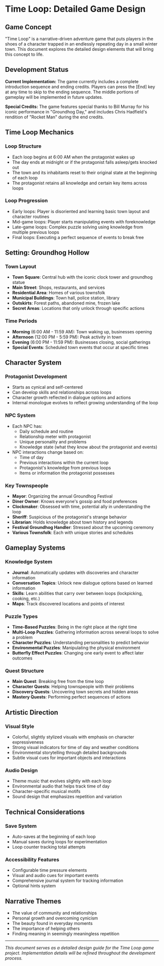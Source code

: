# Time Loop: Detailed Game Design

## Game Concept
"Time Loop" is a narrative-driven adventure game that puts players in the shoes of a character trapped in an endlessly repeating day in a small winter town. This document explores the detailed design elements that will bring this concept to life.

## Development Status
**Current Implementation:** The game currently includes a complete introduction sequence and ending credits. Players can press the [End] key at any time to skip to the ending sequence. The middle portions of gameplay will be implemented in future updates.

**Special Credits:** The game features special thanks to Bill Murray for his iconic performance in "Groundhog Day," and includes Chris Hadfield's rendition of "Rocket Man" during the end credits.

## Time Loop Mechanics

### Loop Structure
- Each loop begins at 6:00 AM when the protagonist wakes up
- The day ends at midnight or if the protagonist falls asleep/gets knocked out
- The town and its inhabitants reset to their original state at the beginning of each loop
- The protagonist retains all knowledge and certain key items across loops

### Loop Progression
- Early loops: Player is disoriented and learning basic town layout and character routines
- Mid-game loops: Player starts manipulating events with foreknowledge
- Late-game loops: Complex puzzle solving using knowledge from multiple previous loops
- Final loops: Executing a perfect sequence of events to break free

## Setting: Groundhog Hollow

### Town Layout
- **Town Square**: Central hub with the iconic clock tower and groundhog statue
- **Main Street**: Shops, restaurants, and services
- **Residential Area**: Homes of various townsfolk
- **Municipal Buildings**: Town hall, police station, library
- **Outskirts**: Forest paths, abandoned mine, frozen lake
- **Secret Areas**: Locations that only unlock through specific actions

### Time Periods
- **Morning** (6:00 AM - 11:59 AM): Town waking up, businesses opening
- **Afternoon** (12:00 PM - 5:59 PM): Peak activity in town
- **Evening** (6:00 PM - 11:59 PM): Businesses closing, social gatherings
- **Special Events**: Scheduled town events that occur at specific times

## Character System

### Protagonist Development
- Starts as cynical and self-centered
- Can develop skills and relationships across loops
- Character growth reflected in dialogue options and actions
- Internal monologue evolves to reflect growing understanding of the loop

### NPC System
- Each NPC has:
  - Daily schedule and routine
  - Relationship meter with protagonist
  - Unique personality and problems
  - Knowledge state (what they know about the protagonist and events)
- NPC interactions change based on:
  - Time of day
  - Previous interactions within the current loop
  - Protagonist's knowledge from previous loops
  - Items or information the protagonist possesses

### Key Townspeople
- **Mayor**: Organizing the annual Groundhog Festival
- **Diner Owner**: Knows everyone's gossip and food preferences
- **Clockmaker**: Obsessed with time, potential ally in understanding the loop
- **Sheriff**: Suspicious of the protagonist's strange behavior
- **Librarian**: Holds knowledge about town history and legends
- **Festival Groundhog Handler**: Stressed about the upcoming ceremony
- **Various Townsfolk**: Each with unique stories and schedules

## Gameplay Systems

### Knowledge System
- **Journal**: Automatically updates with discoveries and character information
- **Conversation Topics**: Unlock new dialogue options based on learned information
- **Skills**: Learn abilities that carry over between loops (lockpicking, cooking, etc.)
- **Maps**: Track discovered locations and points of interest

### Puzzle Types
- **Time-Based Puzzles**: Being in the right place at the right time
- **Multi-Loop Puzzles**: Gathering information across several loops to solve a problem
- **Character Puzzles**: Understanding personalities to predict behavior
- **Environmental Puzzles**: Manipulating the physical environment
- **Butterfly Effect Puzzles**: Changing one early event to affect later outcomes

### Quest Structure
- **Main Quest**: Breaking free from the time loop
- **Character Quests**: Helping townspeople with their problems
- **Discovery Quests**: Uncovering town secrets and hidden areas
- **Mastery Quests**: Performing perfect sequences of actions

## Artistic Direction

### Visual Style
- Colorful, slightly stylized visuals with emphasis on character expressiveness
- Strong visual indicators for time of day and weather conditions
- Environmental storytelling through detailed backgrounds
- Subtle visual cues for important objects and interactions

### Audio Design
- Theme music that evolves slightly with each loop
- Environmental audio that helps track time of day
- Character-specific musical motifs
- Sound design that emphasizes repetition and variation

## Technical Considerations

### Save System
- Auto-saves at the beginning of each loop
- Manual saves during loops for experimentation
- Loop counter tracking total attempts

### Accessibility Features
- Configurable time pressure elements
- Visual and audio cues for important events
- Comprehensive journal system for tracking information
- Optional hints system

## Narrative Themes
- The value of community and relationships
- Personal growth and overcoming cynicism
- The beauty found in everyday moments
- The importance of helping others
- Finding meaning in seemingly meaningless repetition

---

*This document serves as a detailed design guide for the Time Loop game project. Implementation details will be refined throughout the development process.*
